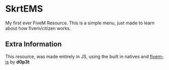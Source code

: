 # SkrtEMS
My first ever FiveM Resource. This is a simple menu, just made to learn about how fivem/citizen works.

## Extra Information
This resource, was made entirely in JS, using the built in natives and [fivem-js](https://github.com/d0p3t/fivem-js) by **d0p3t**
